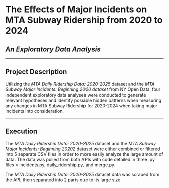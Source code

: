 # The Effects of Major Incidents on MTA Subway Ridership from 2020 to 2024
## *An Exploratory Data Analysis*
___

## Project Description 
Utilizing the *MTA Daily Ridership Data: 2020-2025* dataset and the *MTA Subway Major Incidents: Beginning 2020 dataset* from NY Open Data, four independent exploratory data analyses were conducted to generate relevant hypotheses and identify possible hidden patterns when measuring any changes in MTA Subway Ridership for 2020-2024 when taking major incidents into consideration.

___

## Execution
The _MTA Daily Ridership Data: 2020-2025_ dataset and the _MTA Subway Major Incidents: Beginning 20202_ dataset were either combined or filtered into 5 separate CSV files in order to more easily analyze the large amount of data. The data was pulled from both APIs with code detailed in three .py files = incidents.py, daily_ridership.py, and merge.py.

The _MTA Daily Ridership Data: 2020-2025_ dataset data was scraped from the API, then separated into 2 parts due to its large size.